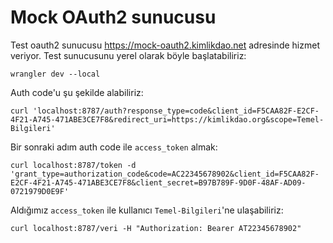 # Mock OAuth2 sunucusu

Test oauth2 sunucusu https://mock-oauth2.kimlikdao.net adresinde hizmet veriyor.
Test sunucusunu yerel olarak böyle başlatabiliriz:
``` shell
wrangler dev --local
```

Auth code'u şu şekilde alabiliriz:
```shell
curl 'localhost:8787/auth?response_type=code&client_id=F5CAA82F-E2CF-4F21-A745-471ABE3CE7F8&redirect_uri=https://kimlikdao.org&scope=Temel-Bilgileri' 
```

Bir sonraki adım auth code ile `access_token` almak:
```shell
curl localhost:8787/token -d 'grant_type=authorization_code&code=AC22345678902&client_id=F5CAA82F-E2CF-4F21-A745-471ABE3CE7F8&client_secret=B97B789F-9D0F-48AF-AD09-0721979D0E9F'
```

Aldığımız `access_token` ile kullanıcı `Temel-Bilgileri`'ne ulaşabiliriz:
```shell
curl localhost:8787/veri -H "Authorization: Bearer AT22345678902"
```
